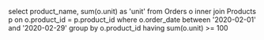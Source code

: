 select product_name, sum(o.unit) as 'unit' from Orders o
inner join Products p on o.product_id = p.product_id
where o.order_date between '2020-02-01' and '2020-02-29'
group by o.product_id 
having sum(o.unit) >= 100 
